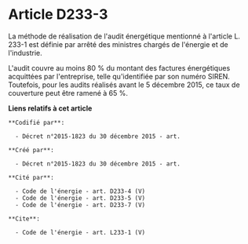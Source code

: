 # Article D233-3

La méthode de réalisation de l'audit énergétique mentionné à l'article L. 233-1 est définie par arrêté des ministres chargés
de l'énergie et de l'industrie. 

L'audit couvre au moins 80 % du montant des factures énergétiques acquittées par l'entreprise, telle qu'identifiée par son
numéro SIREN. Toutefois, pour les audits réalisés avant le 5 décembre 2015, ce taux de couverture peut être ramené à 65 %.

**Liens relatifs à cet article**

	**Codifié par**:

	  - Décret n°2015-1823 du 30 décembre 2015 - art.

	**Créé par**:

	  - Décret n°2015-1823 du 30 décembre 2015 - art.

	**Cité par**:

	  - Code de l'énergie - art. D233-4 (V)
	  - Code de l'énergie - art. D233-5 (V)
	  - Code de l'énergie - art. D233-7 (V)

	**Cite**:

	  - Code de l'énergie - art. L233-1 (V)
